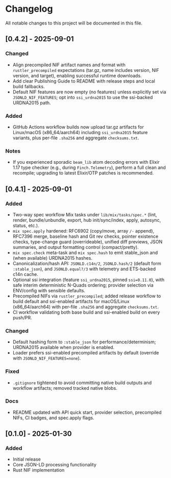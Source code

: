 # Changelog

All notable changes to this project will be documented in this file.

## [0.4.2] - 2025-09-01

### Changed
- Align precompiled NIF artifact names and format with `rustler_precompiled` expectations (tar.gz, name includes version, NIF version, and target), enabling successful runtime downloads.
- Add clear Publishing Guide to README with release steps and local build fallbacks.
- Default NIF features are now empty (no features) unless explicitly set via `JSONLD_NIF_FEATURES`; opt into `ssi_urdna2015` to use the ssi-backed URDNA2015 path.

### Added
- GitHub Actions workflow builds now upload tar.gz artifacts for Linux/macOS (x86_64/aarch64) including `ssi_urdna2015` feature variants, plus per-file `.sha256` and aggregate `checksums.txt`.

### Notes
- If you experienced sporadic `beam_lib` atom decoding errors with Elixir 1.17 type checker (e.g., during `Finch.Telemetry`), perform a full clean and recompile; upgrading to latest Elixir/OTP patches is recommended.

## [0.4.1] - 2025-09-01

### Added
- Two-way spec workflow Mix tasks under `lib/mix/tasks/spec.*` (lint, render, bundle/unbundle, export, hub init/sync/index, apply, autosync, status, etc.).
- `mix spec.apply` hardened: RFC6902 (copy/move, array `/-` append), RFC7396 merge, baseline hash and Git rev checks, pointer existence checks, type-change guard (overrideable), unified diff previews, JSON summaries, and output formatting control (compact/pretty).
- `mix spec.check` meta-task and `mix spec.hash` to emit stable_json and (when available) URDNA2015 hashes.
- Canonicalization/hash API: `JSONLD.c14n/2`, `JSONLD.hash/2` (default form `:stable_json`), and `JSONLD.equal?/3` with telemetry and ETS-backed c14n cache.
- Optional ssi integration (feature `ssi_urdna2015`, pinned `ssi=0.11.0`), with safe interim deterministic N-Quads ordering; provider selection via ENV/config with sensible defaults.
- Precompiled NIFs via `rustler_precompiled`; added release workflow to build default and ssi-enabled artifacts for macOS/Linux (x86_64/aarch64) with per-file `.sha256` and aggregate `checksums.txt`.
- CI workflow validating both base build and ssi-enabled build on every push/PR.

### Changed
- Default hashing form to `:stable_json` for performance/determinism; URDNA2015 available when provider is enabled.
- Loader prefers ssi-enabled precompiled artifacts by default (override with `JSONLD_NIF_FEATURES=none`).

### Fixed
- `.gitignore` tightened to avoid committing native build outputs and workflow artifacts; removed tracked native blobs.

### Docs
- README updated with API quick start, provider selection, precompiled NIFs, CI badges, and spec.apply flags.

## [0.1.0] - 2025-01-30

### Added
- Initial release
- Core JSON-LD processing functionality
- Rust NIF implementation
